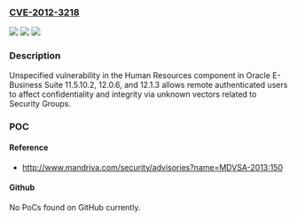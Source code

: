 ### [CVE-2012-3218](https://cve.mitre.org/cgi-bin/cvename.cgi?name=CVE-2012-3218)
![](https://img.shields.io/static/v1?label=Product&message=n%2Fa&color=blue)
![](https://img.shields.io/static/v1?label=Version&message=n%2Fa&color=blue)
![](https://img.shields.io/static/v1?label=Vulnerability&message=n%2Fa&color=brighgreen)

### Description

Unspecified vulnerability in the Human Resources component in Oracle E-Business Suite 11.5.10.2, 12.0.6, and 12.1.3 allows remote authenticated users to affect confidentiality and integrity via unknown vectors related to Security Groups.

### POC

#### Reference
- http://www.mandriva.com/security/advisories?name=MDVSA-2013:150

#### Github
No PoCs found on GitHub currently.

